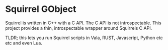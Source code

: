 # Squirrel GObject

Squirrel is written in C++ with a C API. The C API is not introspectable. This project provides a thin, introspectable wrapper around Squirrels C API.

TLDR; this lets you run Squirrel scripts in Vala, RUST, Javascript, Python etc etc and even Lua. 
